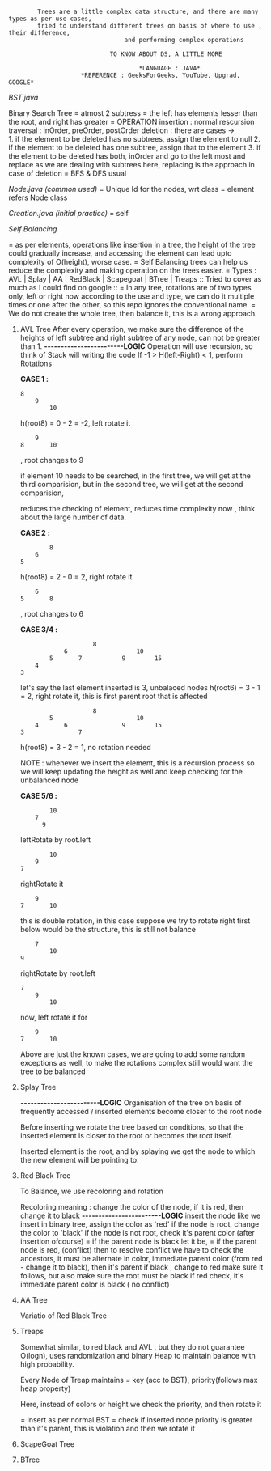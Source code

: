             Trees are a little complex data structure, and there are many types as per use cases, 
            tried to understand different trees on basis of where to use , their difference, 
                                    and performing complex operations

                                TO KNOW ABOUT DS, A LITTLE MORE 

                                        *LANGUAGE : JAVA*
                        *REFERENCE : GeeksForGeeks, YouTube, Upgrad, GOOGLE*

*BST.java*

Binary Search Tree
 = atmost 2 subtress
 = the left has elements lesser than the root, and right has greater
 = OPERATION
   insertion : normal rescursion
   traversal : inOrder, preOrder, postOrder
   deletion : there are cases ->    
                            1. if the element to be deleted has no subtrees, assign the element to null
                            2. if the element to be deleted has one subtree, assign that to the element
                            3. if the element to be deleted has both, inOrder and go to the left most and replace
    as we are dealing with subtrees here, replacing is the approach in case of deletion
 = BFS & DFS usual

*Node.java (common used)*
 = Unique Id for the nodes, wrt class
 = element refers Node class 

*Creation.java (initial practice)*
 = self

*Self Balancing*

 = as per elements, operations like insertion in a tree, the height of the tree could gradually increase, and accessing the element can lead upto complexity of O(height), worse case.
 = Self Balancing trees can help us reduce the complexity and making operation on the trees easier.
 = Types : AVL | Splay | AA | RedBlack | Scapegoat | BTree | Treaps
 :: Tried to cover as much as I could find on google ::
 = In any tree, rotations are of two types only, left or right now according to the use and type, we can do it multiple times
   or one after the other, so this repo ignores the conventional name.
 = We do not create the whole tree, then balance it, this is a wrong approach.

 1. AVL Tree
    After every operation, we make sure the difference of the heights of left subtree and right subtree of any node, can not
    be greater than 1.
    **------------------------LOGIC**
    Operation will use recursion, so think of Stack will writing the code
    If -1 > H(left-Right) < 1, perform Rotations
    
    **CASE 1 :**

        8
            9   
                10
    
    h(root8) = 0 - 2  = -2, left rotate it

            9
        8       10  
    
    , root changes to 9

    if element 10 needs to be searched, in the first tree, we will get at the third comparision, 
    but in the second tree, we will get at the second comparision,

    reduces the checking of element, reduces time complexity
    now , think about the large number of data.

    **CASE 2 :**

                8
            6
        5

    h(root8) = 2 - 0 = 2, right rotate it

            6
        5       8
    
    , root changes to 6

    **CASE 3/4 :** 

                            8
                    6                   10   
                5       7           9        15
            4
        3

    let's say the last element inserted is 3, 
    unbalaced nodes
    h(root6) = 3 - 1 = 2, right rotate it, this is first parent root that is affected

                            8
                5                       10   
            4       6               9        15
        3               7

    h(root8) = 3 - 2 = 1, no rotation needed

    NOTE : whenever we insert the element, this is a recursion process so we will keep updating the height as well
    and keep checking for the unbalanced node

    **CASE 5/6 :** 

                10
            7
              9

    leftRotate by root.left

                10
            9
        7

    rightRotate it       
            
            9
        7       10

    this is double rotation, in this case suppose we try to rotate right first
    below would be the structure, this is still not balance
    
            7
                10
        9     

    rightRotate by root.left

        7
            9
                10

    now, left rotate it for

            9
        7       10

    Above are just the known cases, we are going to add some random exceptions as well, to make the rotations complex
    still would want the tree to be balanced

2. Splay Tree

   **------------------------LOGIC**
   Organisation of the tree on basis of frequently accessed / inserted elements become closer to the root node

   Before inserting we rotate the tree based on conditions, so that the inserted element is closer to the root or
   becomes the root itself.

   Inserted element is the root, and by splaying we get the node to which the new element will be pointing to.
                 
3. Red Black Tree

   To Balance, we use recoloring and rotation

   Recoloring meaning : change the color of the node, if it is red, then change it to black
   **------------------------LOGIC**
   insert the node like we insert in binary tree, assign the color as 'red'
   if the node is root, change the color to 'black'
   if the node is not root, check it's parent color (after insertion ofcourse)
        = if the parent node is black let it be, 
        = if the parent node is red, (conflict)
                then to resolve conflict we have to check the ancestors, it must be alternate in color, 
                immediate parent color (from red - change it to black), then it's parent if black , 
                change to red
                make sure it follows, but also make sure the root must be black
                if red check, it's immediate parent color is black ( no conflict)

    

   
4. AA Tree

   Variatio of Red Black Tree

5. Treaps
   
   Somewhat similar, to red black and AVL , but they do not guarantee O(logn), uses randomization  and binary Heap
   to maintain balance with high probability.

   Every Node of Treap maintains = key (acc to BST), priority(follows max heap property)

   Here, instead of colors or height we check the priority, and then rotate it

   = insert as per normal BST
   = check if inserted node priority is greater than it's parent, this is violation and then we rotate it

6. ScapeGoat Tree

7. BTree
